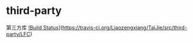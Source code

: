 # third-party
第三方库
[!Build Status](https://travis-ci.org/Liaozengxiang/TaiJie.svg?branch=master)](https://travis-ci.org/Liaozengxiang/TaiJie/src/third-party/LFC)
